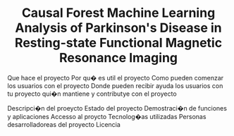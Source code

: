 <h1 align="center"> Causal Forest Machine Learning Analysis of Parkinson's Disease in Resting-state Functional Magnetic Resonance Imaging </h1>

Que hace el proyecto 
Por qu� es util el proyecto 
Como pueden comenzar los usuarios con el proyecto 
Donde pueden recibir ayuda los usuarios con tu proyecto 
qui�n mantiene y contributye con el proyecto 

Descripci�n del proeycto 
Estado del proyecto 
Demostraci�n de funciones y aplicaciones
Accesso al proycto 
Tecnolog�as utilizadas
Personas desarrolladoreas del proyecto 
Licencia